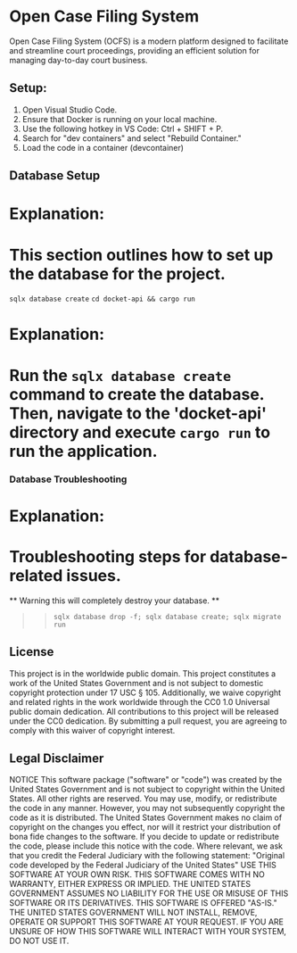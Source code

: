 # Open Case Filing System
Open Case Filing System (OCFS) is a modern platform designed to facilitate and streamline court proceedings, providing an efficient solution for managing day-to-day court business.

## Setup:
1. Open Visual Studio Code.
2. Ensure that Docker is running on your local machine.
3. Use the following hotkey in VS Code: Ctrl + SHIFT + P.
4. Search for "dev containers" and select "Rebuild Container."
5. Load the code in a container (devcontainer)

## Database Setup

# Explanation:
# This section outlines how to set up the database for the project.

`sqlx database create` 
`cd docket-api && cargo run`

# Explanation:
# Run the `sqlx database create` command to create the database. Then, navigate to the 'docket-api' directory and execute `cargo run` to run the application.

### Database Troubleshooting

# Explanation:
# Troubleshooting steps for database-related issues.

** Warning this will completely destroy your database. **
>> `sqlx database drop -f; sqlx database create; sqlx migrate run`



## License
This project is in the worldwide public domain.
This project constitutes a work of the United States Government and is not subject to domestic copyright protection under 17 USC § 105. Additionally, we waive copyright and related rights in the work worldwide through the CC0 1.0 Universal public domain dedication.
All contributions to this project will be released under the CC0 dedication. By submitting a pull request, you are agreeing to comply with this waiver of copyright interest.

## Legal Disclaimer
NOTICE
This software package ("software" or "code") was created by the United States Government and is not subject to copyright within the United States. All other rights are reserved.  You may use, modify, or redistribute the code in any manner. However, you may not subsequently copyright the code as it is distributed. The United States Government makes no claim of copyright on the changes you effect, nor will it restrict your distribution of bona fide changes to the software. If you decide to update or redistribute the code, please include this notice with the code. Where relevant, we ask that you credit the Federal Judiciary with the following statement: "Original code developed by the Federal Judiciary of the United States"
USE THIS SOFTWARE AT YOUR OWN RISK. THIS SOFTWARE COMES WITH NO WARRANTY, EITHER EXPRESS OR IMPLIED. THE UNITED STATES GOVERNMENT ASSUMES NO LIABILITY FOR THE USE OR MISUSE OF THIS SOFTWARE OR ITS DERIVATIVES.
THIS SOFTWARE IS OFFERED "AS-IS." THE UNITED STATES GOVERNMENT WILL NOT INSTALL, REMOVE, OPERATE OR SUPPORT THIS SOFTWARE AT YOUR REQUEST. IF YOU ARE UNSURE OF HOW THIS SOFTWARE WILL INTERACT WITH YOUR SYSTEM, DO NOT USE IT.
